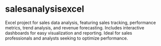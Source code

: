 # salesanalysisexcel
Excel project for sales data analysis, featuring sales tracking, performance metrics, trend analysis, and revenue forecasting. Includes interactive dashboards for easy visualization and reporting. Ideal for sales professionals and analysts seeking to optimize performance.
